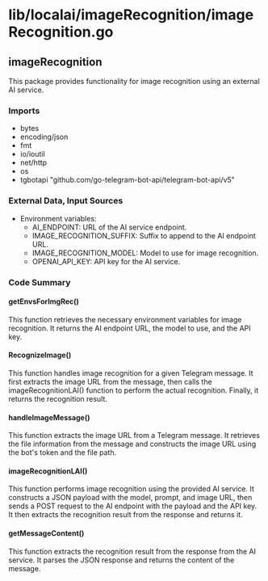 # lib/localai/imageRecognition/imageRecognition.go  
## imageRecognition  
  
This package provides functionality for image recognition using an external AI service.  
  
### Imports  
  
* bytes  
* encoding/json  
* fmt  
* io/ioutil  
* net/http  
* os  
* tgbotapi "github.com/go-telegram-bot-api/telegram-bot-api/v5"  
  
### External Data, Input Sources  
  
* Environment variables:  
    * AI_ENDPOINT: URL of the AI service endpoint.  
    * IMAGE_RECOGNITION_SUFFIX: Suffix to append to the AI endpoint URL.  
    * IMAGE_RECOGNITION_MODEL: Model to use for image recognition.  
    * OPENAI_API_KEY: API key for the AI service.  
  
### Code Summary  
  
#### getEnvsForImgRec()  
  
This function retrieves the necessary environment variables for image recognition. It returns the AI endpoint URL, the model to use, and the API key.  
  
#### RecognizeImage()  
  
This function handles image recognition for a given Telegram message. It first extracts the image URL from the message, then calls the imageRecognitionLAI() function to perform the actual recognition. Finally, it returns the recognition result.  
  
#### handleImageMessage()  
  
This function extracts the image URL from a Telegram message. It retrieves the file information from the message and constructs the image URL using the bot's token and the file path.  
  
#### imageRecognitionLAI()  
  
This function performs image recognition using the provided AI service. It constructs a JSON payload with the model, prompt, and image URL, then sends a POST request to the AI endpoint with the payload and the API key. It then extracts the recognition result from the response and returns it.  
  
#### getMessageContent()  
  
This function extracts the recognition result from the response from the AI service. It parses the JSON response and returns the content of the message.  
  
